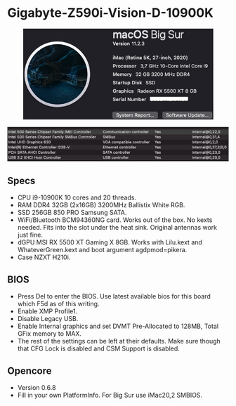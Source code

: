 # Gigabyte-Z590i-Vision-D-10900K
 <p align="center">
  <img src="Docs/AboutThisMac.png" align=center">
 </p>
 <p align="center">
  <img src="Docs/PCI.png" align=center">
 </p>

 ## Specs
- CPU i9-10900K 10 cores and 20 threads.
- RAM DDR4 32GB (2x16GB) 3200MHz Ballistix White RGB.
- SSD 256GB 850 PRO Samsung SATA.
- WiFi/Bluetooth BCM94360NG card. Works out of the box. No kexts needed. Fits into the slot under the heat sink. Original antennas work just fine.
- dGPU MSI RX 5500 XT Gaming X 8GB. Works with Lilu.kext and WhateverGreen.kext and boot argument agdpmod=pikera.
- Case NZXT H210i.

## BIOS
- Press Del to enter the BIOS. Use latest available bios for this board which F5d as of this writing.
- Enable XMP Profile1.
- Disable Legacy USB.
- Enable Internal graphics and set DVMT Pre-Allocated to 128MB, Total GFix memory to MAX.
- The rest of the settings can be left at their defaults. Make sure though that CFG Lock is disabled and CSM Support is disabled.

## Opencore
- Version 0.6.8
- Fill in your own PlatformInfo. For Big Sur use iMac20,2 SMBIOS.

